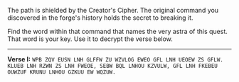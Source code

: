 The path is shielded by the Creator's Cipher. The original command you discovered in the forge's history holds the secret to breaking it.

Find the word within that command that names the very astra of this quest. That word is your key. Use it to decrypt the verse below.

---

**Verse I:**
`WPB ZQV EUSN LNH GLFFW ZU WZVLOG EWEO GFL LNH UEOEW ZS GFLW. KLUEB LNH RZWN ZS LNH FWEOE, SEBW BQL LNHOU KZVULW, GFL LNH FKEBEU OUWZUF KRUNU LNHOU GZKUU EW WQZUW.`
